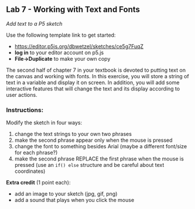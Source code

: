<link href="../markdown.css" rel="stylesheet"></link> 

## Lab 7 - Working with Text and Fonts
*Add text to a P5 sketch*

Use the following template link to get started:
* <a href ="https://editor.p5js.org/dbwetzel/sketches/ce5g7FuqZ" target="_blank">https://editor.p5js.org/dbwetzel/sketches/ce5g7FuqZ</a>
* **log in** to your editor account on p5.js
* **File->Duplicate** to make your own copy

The second half of chapter 7 in your textbook is devoted to putting text on the canvas and working with fonts. In this exercise, you will store a string of text in a variable and display it on screen. In addition, you will add some interactive features that will change the text and its display according to user actions.

### Instructions:

Modify the sketch in four ways:

1. change the text strings to your own two phrases
2. make the second phrase appear only when the mouse is pressed
3. change the font to something besides Arial (maybe a different font/size for each phrase?)
4. make the second phrase REPLACE the first phrase when the mouse is pressed (use an `if() else` structure and be careful about text coordinates)

**Extra credit** (1 point each):
* add an image to your sketch (jpg, gif, png)
* add a sound that plays when you click the mouse